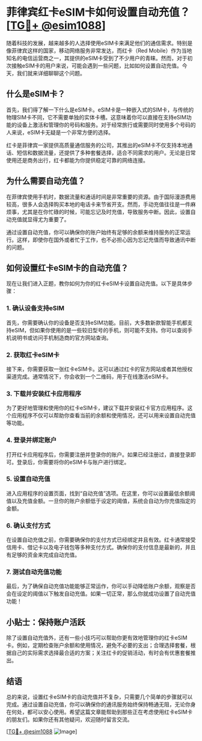 # 菲律宾红卡eSIM卡如何设置自动充值？[[TG💪+ @esim1088](https://t.me/s/esim1088)]

随着科技的发展，越来越多的人选择使用eSIM卡来满足他们的通信需求。特别是像菲律宾这样的国家，移动网络服务非常发达，而红卡（Red Mobile）作为当地知名的电信运营商之一，其提供的eSIM卡受到了不少用户的青睐。然而，对于初次接触eSIM卡的用户来说，可能会遇到一些问题，比如如何设置自动充值。今天，我们就来详细聊聊这个问题。

## 什么是eSIM卡？

首先，我们得了解一下什么是eSIM卡。eSIM卡是一种嵌入式的SIM卡，与传统的物理SIM卡不同，它不需要单独的实体卡槽。这意味着你可以直接在支持eSIM功能的设备上激活和管理你的号码和服务。对于经常旅行或需要同时使用多个号码的人来说，eSIM卡无疑是一个非常方便的选择。

红卡是菲律宾一家提供高质量通信服务的公司，其推出的eSIM卡不仅支持本地通话、短信和数据流量，还提供了多种套餐选择，适合不同需求的用户。无论是日常使用还是商务出行，红卡都能为你提供稳定可靠的网络连接。

## 为什么需要自动充值？

在菲律宾使用手机时，数据流量和通话时间是非常重要的资源。由于国际漫游费用较高，很多人会选择购买本地的电话卡来节省开支。然而，手动充值往往是一件麻烦事，尤其是在你忙碌的时候，可能忘记及时充值，导致服务中断。因此，设置自动充值就显得尤为重要了。

通过设置自动充值，你可以确保你的账户始终有足够的余额来维持服务的正常运行。这样，即使你在国外或者忙于工作，也不必担心因为忘记充值而导致通讯中断的问题。

## 如何设置红卡eSIM卡的自动充值？

现在让我们进入正题，教你如何为你的红卡eSIM卡设置自动充值。以下是具体步骤：

### 1. 确认设备支持eSIM

首先，你需要确认你的设备是否支持eSIM功能。目前，大多数新款智能手机都支持eSIM，但如果你使用的是一些较旧型号的手机，则可能不支持。你可以查阅手机说明书或访问手机制造商的官方网站查询。

### 2. 获取红卡eSIM卡

接下来，你需要获取一张红卡eSIM卡。这可以通过红卡的官方网站或者其他授权渠道完成。通常情况下，你会收到一个二维码，用于在线激活eSIM卡。

### 3. 下载并安装红卡应用程序

为了更好地管理和使用你的红卡eSIM卡，建议下载并安装红卡官方应用程序。这个应用程序不仅可以帮助你查看当前的余额和使用情况，还可以用来设置自动充值等功能。

### 4. 登录并绑定账户

打开红卡应用程序后，你需要注册并登录你的账户。如果已经注册过，直接登录即可。登录后，你需要将你的eSIM卡与账户进行绑定。

### 5. 设置自动充值

进入应用程序的设置页面，找到“自动充值”选项。在这里，你可以设置最低余额阈值以及充值金额。一旦你的账户余额低于设定的阈值，系统会自动为你充值指定的金额。

### 6. 确认支付方式

在设置自动充值之前，你需要确保你的支付方式已经绑定并且有效。红卡通常接受信用卡、借记卡以及电子钱包等多种支付方式。确保你的支付信息是最新的，并且有足够的资金来完成自动充值。

### 7. 测试自动充值功能

最后，为了确保自动充值功能能够正常运作，你可以手动降低账户余额，观察是否会在设定的阈值以下触发自动充值。如果一切正常，那么你就成功设置了自动充值功能！

## 小贴士：保持账户活跃

除了设置自动充值外，还有一些小技巧可以帮助你更有效地管理你的红卡eSIM卡。例如，定期检查账户余额和使用情况，避免不必要的支出；合理选择套餐，根据自己的实际需求选择最合适的方案；关注红卡的促销活动，有时会有优惠套餐推出。

## 结语

总的来说，设置红卡eSIM卡的自动充值并不复杂，只需要几个简单的步骤就可以完成。通过设置自动充值，你可以确保你的通讯服务始终保持畅通无阻，无论你身在何处，都可以安心使用。希望这篇文章能帮助到那些正在考虑使用红卡eSIM卡的朋友们。如果你还有其他疑问，欢迎随时留言交流。

[[TG💪+ @esim1088](https://t.me/s/esim1088) ![Image](https://i.postimg.cc/4NQfJmqS/Snipaste-2025-05-13-00-14-12.png)]